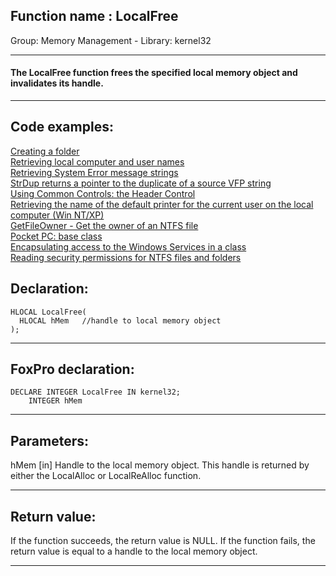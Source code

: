 
## Function name : LocalFree
Group: Memory Management - Library: kernel32    
***  


#### The LocalFree function frees the specified local memory object and invalidates its handle.
***  


## Code examples:
[Creating a folder](../../samples/sample_001.md)  
[Retrieving local computer and user names](../../samples/sample_041.md)  
[Retrieving System Error message strings](../../samples/sample_056.md)  
[StrDup returns a pointer to the duplicate of a source VFP string](../../samples/sample_181.md)  
[Using Common Controls: the Header Control](../../samples/sample_298.md)  
[Retrieving the name of the default printer for the current user on the local computer (Win NT/XP)](../../samples/sample_360.md)  
[GetFileOwner - Get the owner of an NTFS file](../../samples/sample_433.md)  
[Pocket PC: base class](../../samples/sample_440.md)  
[Encapsulating access to the Windows Services in a class](../../samples/sample_476.md)  
[Reading security permissions for NTFS files and folders](../../samples/sample_516.md)  

## Declaration:
```foxpro  
HLOCAL LocalFree(
  HLOCAL hMem   //handle to local memory object
);  
```  
***  


## FoxPro declaration:
```foxpro  
DECLARE INTEGER LocalFree IN kernel32;
	INTEGER hMem  
```  
***  


## Parameters:
hMem 
[in] Handle to the local memory object. This handle is returned by either the LocalAlloc or LocalReAlloc function.   
***  


## Return value:
If the function succeeds, the return value is NULL. If the function fails, the return value is equal to a handle to the local memory object.   
***  

